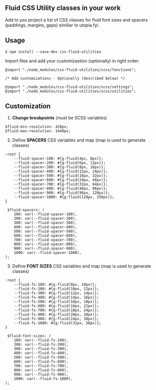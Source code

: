 
## Fluid CSS Utility classes in your work
Add to you project a list of CSS classes for fluid font sizes and spacers (paddings, margins, gaps) similiar to utopia.fyi.

## Usage
`$ npm install --save-dev css-fluid-utilities`

Import files and add your customizastion (optionally) in right order:
```
@import "./node_modules/css-fluid-utilities/scss/functions";

/* Add customizations - Optionally (described below) */

@import "./node_modules/css-fluid-utilities/scss/settings";
@import "./node_modules/css-fluid-utilities/scss/utilities";
```
## Customization
1. **Change breakpoints** (must be SCSS variables)
``` 
$fluid-min-resolution: 420px;
$fluid-max-resolution: 1440px;	
```

2. Define **SPACERS** CSS variables and map (map is used to generate classes)
```
:root {
  	--fluid-spacer-100: #{g-fluid(4px, 8px)};
  	--fluid-spacer-200: #{g-fluid(6px, 12px)};
  	--fluid-spacer-300: #{g-fluid(8px, 16px)};
  	--fluid-spacer-400: #{g-fluid(12px, 24px)};
  	--fluid-spacer-500: #{g-fluid(16px, 32px)};
  	--fluid-spacer-600: #{g-fluid(24px, 48px)};
  	--fluid-spacer-700: #{g-fluid(32px, 64px)};
  	--fluid-spacer-800: #{g-fluid(48px, 96px)};
  	--fluid-spacer-900: #{g-fluid(96px, 128px)};
  	--fluid-spacer-1000: #{g-fluid(128px, 256px)};
}
 
 $fluid-spacers: (
	100: var(--fluid-spacer-100),
	200: var(--fluid-spacer-200),
	300: var(--fluid-spacer-300),
	400: var(--fluid-spacer-400),
	500: var(--fluid-spacer-500),
	600: var(--fluid-spacer-600),
	700: var(--fluid-spacer-700),
	800: var(--fluid-spacer-800),
	900: var(--fluid-spacer-900),
	1000: var(--fluid-spacer-1000),
);
```
3. Define **FONT SIZES** CSS variables and map (map is used to generate classes)
```
:root {
	--fluid-fs-100: #{g-fluid(8px, 10px)};
	--fluid-fs-200: #{g-fluid(10px, 12px)};
	--fluid-fs-300: #{g-fluid(12px, 14px)};
	--fluid-fs-400: #{g-fluid(14px, 16px)};
	--fluid-fs-500: #{g-fluid(16px, 18px)};
	--fluid-fs-600: #{g-fluid(16px, 22px)};
	--fluid-fs-700: #{g-fluid(18px, 24px)};
	--fluid-fs-800: #{g-fluid(20px, 28px)};
	--fluid-fs-900: #{g-fluid(24px, 38px)};
	--fluid-fs-1000: #{g-fluid(32px, 58px)};
}
 
 $fluid-font-sizes: (
	100: var(--fluid-fs-100),
	200: var(--fluid-fs-200),
	300: var(--fluid-fs-300),
	400: var(--fluid-fs-400),
	500: var(--fluid-fs-500),
	600: var(--fluid-fs-600),
	700: var(--fluid-fs-700),
	800: var(--fluid-fs-800),
	900: var(--fluid-fs-900),
	1000: var(--fluid-fs-1000),
);
```